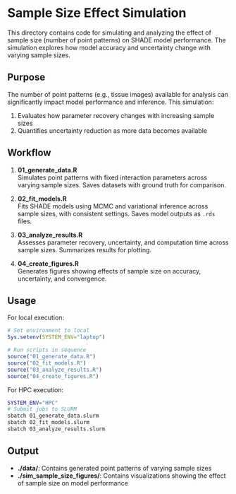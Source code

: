 # Sample Size Effect Simulation

This directory contains code for simulating and analyzing the effect of sample size (number of point patterns) on SHADE model performance. The simulation explores how model accuracy and uncertainty change with varying sample sizes.

## Purpose

The number of point patterns (e.g., tissue images) available for analysis can significantly impact model performance and inference. This simulation:

1. Evaluates how parameter recovery changes with increasing sample sizes
2. Quantifies uncertainty reduction as more data becomes available

## Workflow

1. **01_generate_data.R**  
   Simulates point patterns with fixed interaction parameters across varying sample sizes. Saves datasets with ground truth for comparison.

2. **02_fit_models.R**  
   Fits SHADE models using MCMC and variational inference across sample sizes, with consistent settings. Saves model outputs as `.rds` files.

3. **03_analyze_results.R**  
   Assesses parameter recovery, uncertainty, and computation time across sample sizes. Summarizes results for plotting.

4. **04_create_figures.R**  
   Generates figures showing effects of sample size on accuracy, uncertainty, and convergence.

## Usage

For local execution:
```r
# Set environment to local
Sys.setenv(SYSTEM_ENV="laptop")

# Run scripts in sequence
source("01_generate_data.R")
source("02_fit_models.R")
source("03_analyze_results.R")
source("04_create_figures.R")
```

For HPC execution:
```bash
SYSTEM_ENV="HPC"
# Submit jobs to SLURM
sbatch 01_generate_data.slurm
sbatch 02_fit_models.slurm
sbatch 03_analyze_results.slurm
```

## Output

- **./data/**: Contains generated point patterns of varying sample sizes
- **./sim_sample_size_figures/**: Contains visualizations showing the effect of sample size on model performance